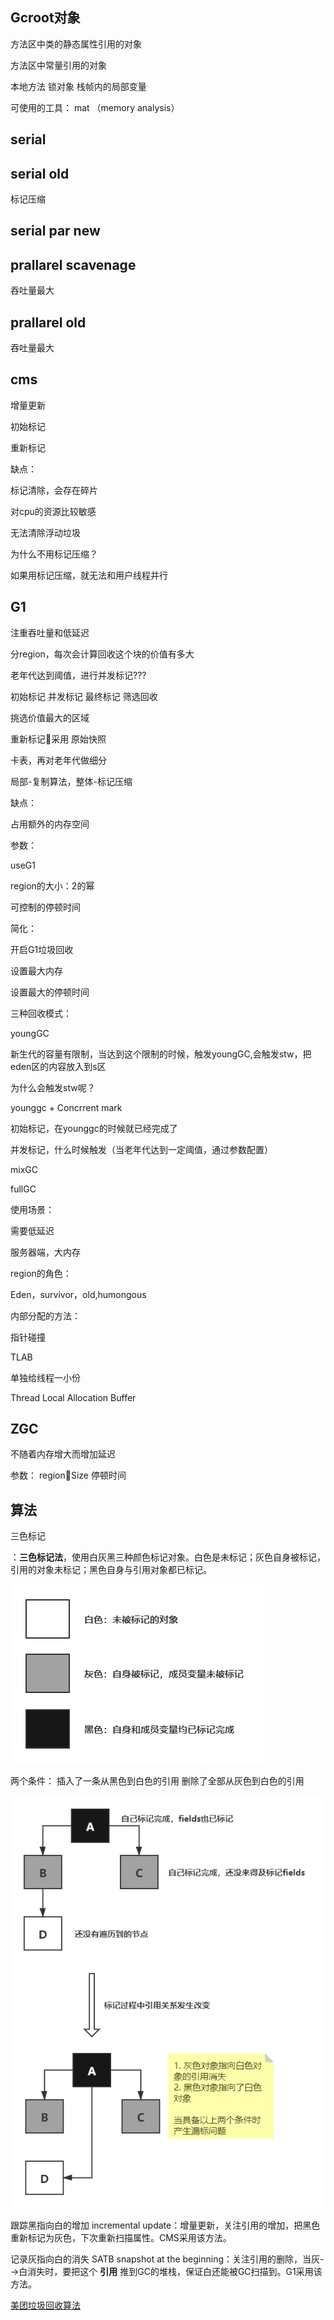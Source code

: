 ## Gcroot对象

方法区中类的静态属性引用的对象

方法区中常量引用的对象

本地方法
锁对象
栈帧内的局部变量

可使用的工具： mat （memory analysis）


## serial

## serial old

标记压缩

## serial par new

## prallarel scavenage

吞吐量最大

## prallarel old

吞吐量最大

## 


## cms

增量更新



初始标记

重新标记



缺点：

标记清除，会存在碎片

对cpu的资源比较敏感

无法清除浮动垃圾





为什么不用标记压缩？

如果用标记压缩，就无法和用户线程并行




## G1 

注重吞吐量和低延迟

分region，每次会计算回收这个块的价值有多大

老年代达到阈值，进行并发标记???

初始标记
并发标记
最终标记
筛选回收


挑选价值最大的区域

重新标记采用    原始快照

卡表，再对老年代做细分





局部-复制算法，整体-标记压缩



缺点：

占用额外的内存空间





参数：

useG1

region的大小：2的幂

可控制的停顿时间





简化：

开启G1垃圾回收

设置最大内存

设置最大的停顿时间





三种回收模式：

youngGC

新生代的容量有限制，当达到这个限制的时候，触发youngGC,会触发stw，把eden区的内容放入到s区

为什么会触发stw呢？





younggc + Concrrent mark

初始标记，在younggc的时候就已经完成了

并发标记，什么时候触发（当老年代达到一定阈值，通过参数配置）





mixGC

fullGC



使用场景：

需要低延迟

服务器端，大内存





region的角色：

Eden，survivor，old,humongous



内部分配的方法：

指针碰撞







TLAB

单独给线程一小份

Thread Local Allocation Buffer



## ZGC

不随着内存增大而增加延迟

参数：
regionSize
停顿时间





## 算法

三色标记

：**三色标记法**，使用白灰黑三种颜色标记对象。白色是未标记；灰色自身被标记，引用的对象未标记；黑色自身与引用对象都已标记。

![img](./img/webp)





两个条件：
插入了一条从黑色到白色的引用
删除了全部从灰色到白色的引用

![img](./img/webp2)



跟踪黑指向白的增加
 incremental update：增量更新，关注引用的增加，把黑色重新标记为灰色，下次重新扫描属性。CMS采用该方法。

记录灰指向白的消失
 SATB snapshot at the beginning：关注引用的删除，当灰-->白消失时，要把这个 **引用** 推到GC的堆栈，保证白还能被GC扫描到。G1采用该方法。



[美团垃圾回收算法](https://tech.meituan.com/2020/11/12/java-9-cms-gc.html)